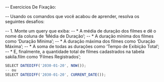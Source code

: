 -- Exercicios De Fixação: 

-- Usando os comandos que você acabou de aprender, resolva os seguintes desafios:

-- 1. Monte um query que exiba:
-- * A média de duração dos filmes e dê o nome da coluna de ‘Média de Duração’;
-- * A duração mínima dos filmes como ‘Duração Mínima’;
-- * A duração máxima dos filmes como ‘Duração Máxima’;
-- * A soma de todas as durações como ‘Tempo de Exibição Total’;
-- * E, finalmente, a quantidade total de filmes cadastrados na tabela sakila.film como ‘Filmes Registrados’;
```js
SELECT DATEDIFF('2030-01-20', NOW());
-- ou
SELECT DATEDIFF('2030-01-20', CURRENT_DATE());
```
